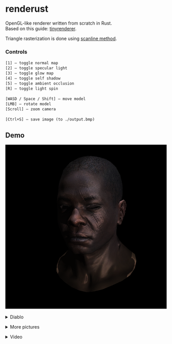 # renderust

OpenGL-like renderer written from scratch in Rust.  
Based on this guide: [tinyrenderer](https://github.com/ssloy/tinyrenderer/wiki/Lesson-0:-getting-started). 

Triangle rasterization is done using [scanline method](https://en.wikipedia.org/wiki/Scanline_rendering). 

### Controls

    [1] — toggle normal map
    [2] — toggle specular light
    [3] — toggle glow map
    [4] — toggle self shadow
    [5] — toggle ambient occlusion
    [R] — toggle light spin

    [WASD / Space / Shift] — move model
    [LMB] — rotate model
    [Scroll] — zoom camera

    [Ctrl+S] — save image (to ./output.bmp)

## Demo

<img src="./demo/output_afro.png" width="512px" height="512px"><img/>

<details> <summary>Diablo</summary>

Without effects  
<img src="./demo/output_clear.png" width="512px" height="512px"><img/>  
With effects (normal maps, specular light, self shadowing, glow map, ambient occlusion)  
<img src="./demo/output_effects.png" width="512px" height="512px"><img/>  
Self shadows from two lights (which are directed top-down and back-forward)  
<img src="./demo/output_shadow.png" width="512px" height="512px"><img/></details>

<details> <summary>More pictures</summary>

<img src="./demo/mysterious_face.png" width="512px" height="512px"><img/> <img src="./demo/sideview.png" width="512px" height="512px"><img/></details>

<details> <summary>Video</summary>

<img src="./demo/effects.gif"><img/></details>